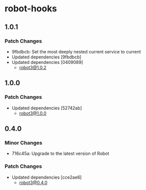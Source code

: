 # robot-hooks

## 1.0.1

### Patch Changes

- 9fbdbcb: Set the most deeply nested current service to current
- Updated dependencies [9fbdbcb]
- Updated dependencies [0409089]
  - robot3@1.0.2

## 1.0.0

### Patch Changes

- Updated dependencies [52742ab]
  - robot3@1.0.0

## 0.4.0

### Minor Changes

- 716c45a: Upgrade to the latest version of Robot

### Patch Changes

- Updated dependencies [cce2ae6]
  - robot3@0.4.0
